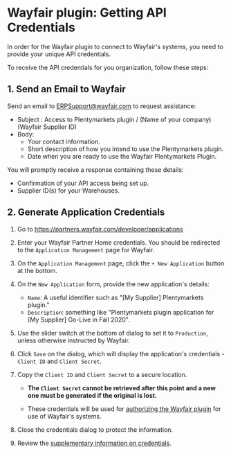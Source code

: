 # Wayfair plugin: Getting API Credentials

In order for the Wayfair plugin to connect to Wayfair's systems, you need to provide your unique API credentials.

To receive the API credentials for you organization, follow these steps:

## 1. Send an Email to Wayfair

Send an email to ERPSupport@wayfair.com to request assistance:

- Subject : Access to Plentymarkets plugin / (Name of your company) (Wayfair Supplier ID)
- Body:
    - Your contact information.
    - Short description of how you intend to use the Plentymarkets plugin.
    - Date when you are ready to use the Wayfair Plentymarkets Plugin.

You will promptly receive a response containing these details:
- Confirmation of your API access being set up.
- Supplier ID(s) for your Warehouses.

## 2. Generate Application Credentials

1. Go to https://partners.wayfair.com/developer/applications

2. Enter your Wayfair Partner Home credentials. You should be redirected to the `Application Management` page for Wayfair.

4. On the `Application Management` page, click the `+ New Application` button at the bottom.

5. On the `New Application` form, provide the new application's details:
    *  `Name`: A useful identifier such as "[My Supplier] Plentymarkets plugin."
    * `Description`: something like "Plentymarkets plugin application for [My Supplier] Go-Live in Fall 2020".

6. Use the slider switch at the bottom of dialog to set it to `Production`, unless otherwise instructed by Wayfair.

7. Click `Save` on the dialog, which will display the application's credentials - `Client ID` and `Client Secret`.

8. Copy the `Client ID` and `Client Secret` to a secure location.
    * **The `Client Secret` cannot be retrieved after this point and a new one must be generated if the original is lost.**

    * These credentials will be used for [authorizing the Wayfair plugin](initial_setup.md#1-authorizing-the-wayfair-plugin-to-access-wayfair-interfaces) for use of Wayfair's systems.

9. Close the credentials dialog to protect the information.

10. Review the [supplementary information on credentials](tips_and_tricks.md#protecting-your-credentials).
